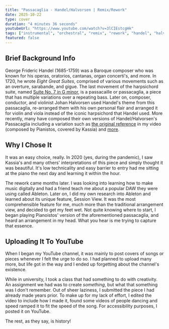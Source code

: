 ```yaml
---
title: "Passacaglia - Handel/Halvorsen | Remix/Rework"
date: 2025-10-22
type: cover
duration: "4 minutes 36 seconds"
youtubeUrl: "https://www.youtube.com/watch?v=3lCIEstcgHk"
tags: ["instrumental", "orchestral", "remix", "rework", "handel", "halvorsen", "piano"]
featured: false
---
```

## Brief Background Info

George Frideric Handel (1685-1759) was a Baroque composer who was known for his operas, oratorios, cantanas, organ concerti's, and more.  In 1720, he wrote _Eight Great Suites_, comprised of various movements such as an overture, sarabande, and gigue. The last movement of the harpsichord suite, named <a href="https://www.youtube.com/watch?v=KV1uXsWdJHk" target=_blank rel= noopen noreferrer>Suite No. 7 in G minor</a>, is a passacaille or passacaglia, a piece that has multiple variations over a repeating bass. Later on, composer, conductor, and violinist Johan Halvorsen used Handel's theme from this passacaglia, re-arranged them with his own personal flair and arranged it for violin and viola instead of the iconic harpsichord that Handel used. More recently, many have composed their own versions of Handel/Halvorsen's Passacaglia including a variation such as <a href="https://www.youtube.com/watch?v=vDmw65QvlQQ" target=_blank rel= noopen noreferrer>the original reference</a> in my video (composed by Pianistos, covered by Kassia) and <a href="https://www.youtube.com/watch?v=oiZFF6NRDEs" target=_blank rel= noopen noreferrer>more</a>.

## Why I Chose It

It was an easy choice, really. In 2020 (yes, during the pandemic), I saw Kassia's and many others' interpretations of this piece and simply thought it was beautiful. It's low technicality and easy barrier to entry had me sitting at the piano the next day and learning it within the hour.

The rework came months later. I was looking into learning how to make music digitally and had a friend teach me about a popular DAW they were using called Ableton. Later on, I did my own research into Ableton and learned about its unique feature, Session View. It was the most comprehensible feature for me, much more than the traditional arrangement view, and decided to get my feet wet. Not quite knowing where to start, I began playing Pianoistos' version of the aforementioned passacaglia, and heard an arrangement in my head. What you hear is me trying to capture that essence.

## Uploading It To YouTube

When I began my YouTube channel, it was mainly to post covers of songs or pieces whenever I felt the urge to do so. I had planned to upload many more, but life got in the way and I ended up forgetting about the channel's existence.

While in university, I took a class that had something to do with creativity. An assignment we had was to create _something_, but what that something was I don't remember. Out of sheer laziness, I submitted the piece I had already made years prior. To make up for my lack of effort, I edited the video to include how I made it, found some videos of people dancing and speed ramped it to fit the speed of the song. For accessibility purposes, I posted it on YouTube.

The rest, as they say, is history!
